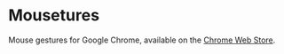 # Mousetures

Mouse gestures for Google Chrome, available on the [Chrome Web Store](https://chrome.google.com/webstore/detail/mousetures/fadopffbmckhlapnajkgbgldgpcebfid).
